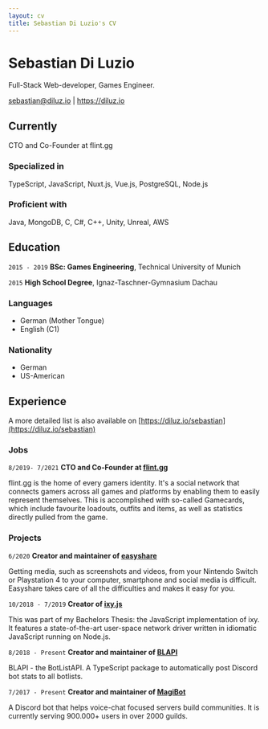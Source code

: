 ```yaml
---
layout: cv
title: Sebastian Di Luzio's CV
---
```


# Sebastian Di Luzio

Full-Stack Web-developer, Games Engineer.

<div id="webaddress">
<a href="sebastian@diluz.io">sebastian@diluz.io</a>
| <a href="https://diluz.io">https://diluz.io</a>
</div>

## Currently

CTO and Co-Founder at flint.gg

### Specialized in

TypeScript, JavaScript, Nuxt.js, Vue.js, PostgreSQL, Node.js

### Proficient with

Java, MongoDB, C, C#, C++, Unity, Unreal, AWS

## Education

`2015 - 2019`
**BSc: Games Engineering**, Technical University of Munich

`2015`
**High School Degree**, Ignaz-Taschner-Gymnasium Dachau

### Languages

- German (Mother Tongue)
- English (C1)

### Nationality

- German
- US-American

## Experience

A more detailed list is also available on [https://diluz.io/sebastian](https://diluz.io/sebastian)

### Jobs

`8/2019- 7/2021`
**CTO and Co-Founder at [flint.gg](https://app.flint.gg)**

flint.gg is the home of every gamers identity. It's a social network that connects gamers across all games and platforms by enabling them to easily represent themselves. This is accomplished with so-called Gamecards, which include favourite loadouts, outfits and items, as well as statistics directly pulled from the game.

### Projects

`6/2020`
**Creator and maintainer of [easyshare](https://easyshare.flint.gg)**

Getting media, such as screenshots and videos, from your Nintendo Switch or Playstation 4 to your computer, smartphone and social media is difficult. Easyshare takes care of all the difficulties and makes it easy for you.

`10/2018 - 7/2019`
**Creator of [ixy.js](https://github.com/ixy-languages/ixy.js)**

This was part of my Bachelors Thesis: the JavaScript implementation of ixy. It features a state-of-the-art user-space network driver written in idiomatic JavaScript running on Node.js.

`8/2018 - Present`
**Creator and maintainer of [BLAPI](https://github.com/botblock/BLAPI)**

BLAPI - the BotListAPI. A TypeScript package to automatically post Discord bot stats to all botlists.

`7/2017 - Present`
**Creator and maintainer of [MagiBot](https://bots.ondiscord.xyz/bots/384820232583249921)**

A Discord bot that helps voice-chat focused servers build communities. It is currently serving 900.000+ users in over 2000 guilds.

<!-- ### Footer

Last updated: 7/2021 -->
